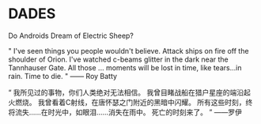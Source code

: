 # DADES
Do Androids Dream of Electric Sheep?


" 
  I've seen things you people wouldn't believe.
  Attack ships on fire off the shoulder of Orion.
  I've watched c-beams glitter in the dark near the Tannhauser Gate.
  All those ... moments will be lost in time, like tears...in rain.
  Time to die. 
"
—— Roy Batty

“
  我所见过的事物，你们人类绝对无法相信。
  我曾目睹战船在猎户星座的端沿起火燃烧。
  我曾看着C射线，在唐怀瑟之门附近的黑暗中闪耀。
  所有这些时刻，终将流失……在时光中，如眼泪……消失在雨中。
  死亡的时刻来了。
”
——罗伊
